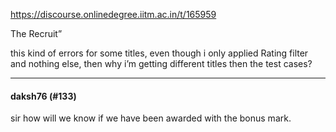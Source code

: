 https://discourse.onlinedegree.iitm.ac.in/t/165959

The Recruit”</p>
<p>this kind of errors for some titles, even though i only applied Rating filter and nothing else, then why i’m getting different titles then the test cases?</p><hr>

<h4>daksh76 (#133)</h4>
<p>sir how will we know if we have been awarded with the bonus mark.